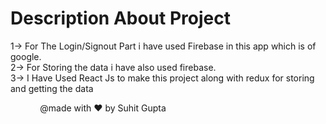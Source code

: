 # Description About Project

1-> For The Login/Signout Part i have used Firebase in this app which is of google.
<br />
2-> For Storing the data i have also used firebase.
<br />
3-> I Have Used React Js to make this project along with redux for storing and getting the data
<br />

&nbsp; &nbsp; &nbsp;&nbsp;&nbsp;&nbsp;&nbsp; &nbsp; @made with ❤️ by Suhit Gupta
